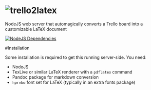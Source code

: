 ![trello2latex][t2l-logo]
============

NodeJS web server that automagically converts a Trello board into a customizable LaTeX document

[![NodeJS Dependencies][dep-image]][dep-url]

#Installation

Some installation is required to get this running server-side. You need:

- NodeJS
- TexLive or similar LaTeX renderer with a `pdflatex` command
- Pandoc package for markdown conversion
- `hprvbo` font set for LaTeX (typically in an extra fonts package)

[dep-image]: https://david-dm.org/smo-key/trello2latex.svg?style=flat
[dep-url]: https://david-dm.org/smo-key/trello2latex
[t2l-logo]: https://raw.githubusercontent.com/smo-key/trello2latex/master/img/trello2latex-rgb-96.png
